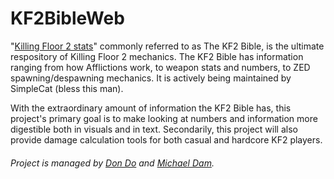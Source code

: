 # KF2BibleWeb
"[Killing Floor 2 stats](https://docs.google.com/spreadsheets/d/1GDpg2mN1l_86U_RaDug0glFx8cZCuErwxZLiBKl9SyY/edit#gid=2068776317)" commonly referred to as The KF2 Bible, is the ultimate respository of Killing Floor 2 mechanics.
The KF2 Bible has information ranging from how Afflictions work, to weapon stats and numbers, to ZED spawning/despawning mechanics.
It is actively being maintained by SimpleCat (bless this man).

With the extraordinary amount of information the KF2 Bible has, this project's primary goal is to make looking at numbers and information more digestible both in visuals and in text.
Secondarily, this project will also provide damage calculation tools for both casual and hardcore KF2 players.



###### Project is managed by [Don Do](https://github.com/donwung) and [Michael Dam](https://github.com/Voodoo-Dolls).
